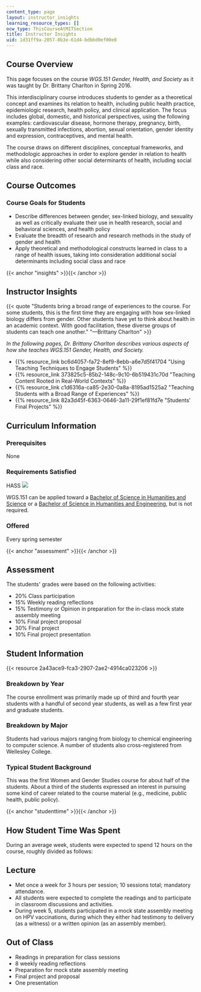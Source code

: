```yaml
---
content_type: page
layout: instructor_insights
learning_resource_types: []
ocw_type: ThisCourseAtMITSection
title: Instructor Insights
uid: 1d31ff9a-2057-8b3e-61d4-bdbbd0ef00e0
---
```


Course Overview
---------------

This page focuses on the course _WGS.151 Gender, Health, and Society_ as it was taught by Dr. Brittany Charlton in Spring 2016.

This interdisciplinary course introduces students to gender as a theoretical concept and examines its relation to health, including public health practice, epidemiologic research, health policy, and clinical application. The focus includes global, domestic, and historical perspectives, using the following examples: cardiovascular disease, hormone therapy, pregnancy, birth, sexually transmitted infections, abortion, sexual orientation, gender identity and expression, contraceptives, and mental health.

The course draws on different disciplines, conceptual frameworks, and methodologic approaches in order to explore gender in relation to health while also considering other social determinants of health, including social class and race.

Course Outcomes
---------------

### Course Goals for Students

*   Describe differences between gender, sex-linked biology, and sexuality as well as critically evaluate their use in health research, social and behavioral sciences, and health policy
*   Evaluate the breadth of research and research methods in the study of gender and health
*   Apply theoretical and methodological constructs learned in class to a range of health issues, taking into consideration additional social determinants including social class and race

{{< anchor "insights" >}}{{< /anchor >}}

Instructor Insights
-------------------

{{< quote "Students bring a broad range of experiences to the course. For some students, this is the first time they are engaging with how sex-linked biology differs from gender. Other students have yet to think about health in an academic context. With good facilitation, these diverse groups of students can teach one another." "—Brittany Charlton" >}}

_In the following pages, Dr. Brittany Charlton describes various aspects of how she teaches WGS.151 Gender, Health, and Society._

*   {{% resource_link bc6d4057-fa72-8ef9-8ebb-a6e7d5f41704 "Using Teaching Techniques to Engage Students" %}}
*   {{% resource_link 373825c5-85b2-148c-9c10-6b519431c70d "Teaching Content Rooted in Real-World Contexts" %}}
*   {{% resource_link c1d6316a-ca85-2e30-0a8a-8195ad1525a2 "Teaching Students with a Broad Range of Experiences" %}}
*   {{% resource_link 82a3d45f-6363-0646-3a11-29f1ef81fd7e "Students’ Final Projects" %}}

Curriculum Information
----------------------

### Prerequisites

None

### Requirements Satisfied

HASS ![](/images/educator/icon-question-hass.png)

WGS.151 can be applied toward a [Bachelor of Science in Humanities and Science](http://catalog.mit.edu/interdisciplinary/undergraduate-programs/degrees/humanities-science/) or a [Bachelor of Science in Humanities and Engineering](http://catalog.mit.edu/interdisciplinary/undergraduate-programs/degrees/humanities-engineering/), but is not required.

### Offered

Every spring semester

{{< anchor "assessment" >}}{{< /anchor >}}

Assessment
----------

The students' grades were based on the following activities:

- 20% Class participation
- 15% Weekly reading reflections
- 15% Testimony or Opinion in preparation for the in-class mock state assembly meeting
- 10% Final project proposal
- 30% Final project
- 10% Final project presentation

Student Information
-------------------

{{< resource 2a43ace9-fca3-2907-2ae2-4914ca023206 >}}

### Breakdown by Year

The course enrollment was primarily made up of third and fourth year students with a handful of second year students, as well as a few first year and graduate students.

### Breakdown by Major

Students had various majors ranging from biology to chemical engineering to computer science. A number of students also cross-registered from Wellesley College.

### Typical Student Background

This was the first Women and Gender Studies course for about half of the students. About a third of the students expressed an interest in pursuing some kind of career related to the course material (e.g., medicine, public health, public policy).

{{< anchor "studenttime" >}}{{< /anchor >}}

How Student Time Was Spent
--------------------------

During an average week, students were expected to spend 12 hours on the course, roughly divided as follows:

Lecture
-------

*   Met once a week for 3 hours per session; 10 sessions total; mandatory attendance.
*   All students were expected to complete the readings and to participate in classroom discussions and activities.
*   During week 5, students participated in a mock state assembly meeting on HPV vaccinations, during which they either had testimony to delivery (as a witness) or a written opinion (as an assembly member).

Out of Class
------------

*   Readings in preparation for class sessions
*   8 weekly reading reflections
*   Preparation for mock state assembly meeting
*   Final project and proposal
*   One presentation